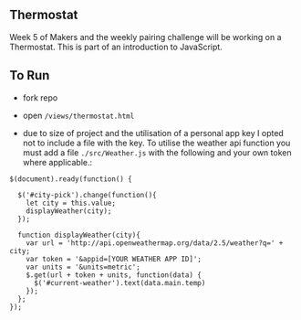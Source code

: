 Thermostat
----------

Week 5 of Makers and the weekly pairing challenge will be working on a Thermostat.
This is part of an introduction to JavaScript.

To Run
-------
- fork repo
- open `/views/thermostat.html`

- due to size of project and the utilisation of a personal app key I opted not to include a file with the key. To utilise the weather api function you must add a file `./src/Weather.js` with the following and your own token where applicable.:
```
$(document).ready(function() {

  $('#city-pick').change(function(){
    let city = this.value;
    displayWeather(city);
  });

  function displayWeather(city){
    var url = 'http://api.openweathermap.org/data/2.5/weather?q=' + city;
    var token = '&appid=[YOUR WEATHER APP ID]';
    var units = '&units=metric';
    $.get(url + token + units, function(data) {
      $('#current-weather').text(data.main.temp)
    });
  };
});

```
